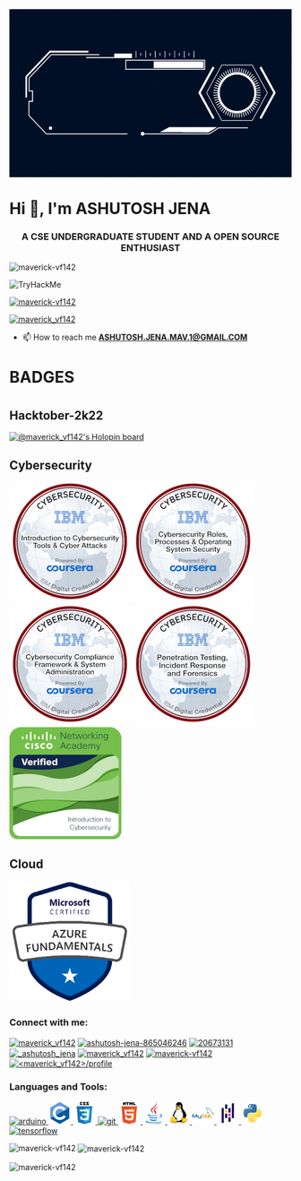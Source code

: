 <img src="https://github.com/MAVERICK-VF142/MAVERICK-VF142/blob/main/hey%2Ci'm%20ashutosh.gif" align="center" height="300" width="800">
<h1> Hi 👋, I'm ASHUTOSH JENA</h1>
<h3 align="center">A CSE UNDERGRADUATE STUDENT AND A OPEN SOURCE ENTHUSIAST</h3>

<p align="left"> <img src="https://komarev.com/ghpvc/?username=maverick-vf142&label=Profile%20views&color=0e75b6&style=flat" alt="maverick-vf142" /> </p>
<img src="https://tryhackme-badges.s3.amazonaws.com/MAVERICKVF142.png" alt="TryHackMe">


<p align="left"> <a href="https://github.com/ryo-ma/github-profile-trophy"><img src="https://github-profile-trophy.vercel.app/?username=maverick-vf142" alt="maverick-vf142" /></a> </p>

<p align="left"> <a href="https://twitter.com/maverick_vf142" target="blank"><img src="https://img.shields.io/twitter/follow/maverick_vf142?logo=twitter&style=for-the-badge" alt="maverick_vf142" /></a> </p>




- 📫 How to reach me **ASHUTOSH.JENA.MAV.1@GMAIL.COM**


<h1>BADGES<h1>
 <h2>Hacktober-2k22</h2>

 [![@maverick_vf142's Holopin board](https://holopin.io/api/user/board?user=maverick_vf142)](https://holopin.io/@maverick_vf142)

 <h2>Cybersecurity</h2>
<div class="cybersecurity">
<a href="https://www.credly.com/badges/5de8ddff-49b5-4834-9c88-ca6201f9662f"><img src="https://github.com/MAVERICK-VF142/MAVERICK-VF142/blob/main/badges/introduction-to-cybersecurity-tools-cyber-attacks.png"></a>
 <a href="https://www.credly.com/badges/f912b8a2-d352-4a47-9839-f3c6636929ee"><img src="https://github.com/MAVERICK-VF142/MAVERICK-VF142/blob/main/badges/cybersecurity-roles-processes-operating-system-security.png"></a>
 <a href="https://www.credly.com/badges/8c4e0a18-a454-451e-be91-bcac2a2397c9"><img src="https://github.com/MAVERICK-VF142/MAVERICK-VF142/blob/main/badges/cybersecurity-compliance-framework-system-administration.png"></a>
 <a href="https://www.credly.com/badges/4b692674-4b86-43ac-ac5a-df90002256ee/public_url"><img src="https://github.com/MAVERICK-VF142/MAVERICK-VF142/blob/main/badges/penetration-testing-incident-response-and-forensics.png"></a>
 <a href="https://www.credly.com/badges/722fc7ff-efad-4775-8514-1ca695ae63b4"><img src="https://github.com/MAVERICK-VF142/MAVERICK-VF142/blob/main/badges/introduction-to-cybersecurity.png" width="200" 
     height="200"></a>
</div>
 
 
 <h2>Cloud</h2>
<div class ="cloud">
 <a href="https://www.credly.com/badges/02ffe109-f8c7-4f97-80c6-36a7e83469e7/public_url"><img src="https://github.com/MAVERICK-VF142/MAVERICK-VF142/blob/main/badges/Adobe_Express_20230303_1029050_1.png"></a>
 </div>
 




<h3 align="left">Connect with me:</h3>
<p align="left">
<a href="https://twitter.com/maverick_vf142" target="blank"><img align="center" src="https://raw.githubusercontent.com/rahuldkjain/github-profile-readme-generator/master/src/images/icons/Social/twitter.svg" alt="maverick_vf142" height="30" width="40" /></a>
<a href="https://linkedin.com/in/ashutosh-jena-865046246" target="blank"><img align="center" src="https://raw.githubusercontent.com/rahuldkjain/github-profile-readme-generator/master/src/images/icons/Social/linked-in-alt.svg" alt="ashutosh-jena-865046246" height="30" width="40" /></a>
<a href="https://stackoverflow.com/users/20673131" target="blank"><img align="center" src="https://raw.githubusercontent.com/rahuldkjain/github-profile-readme-generator/master/src/images/icons/Social/stack-overflow.svg" alt="20673131" height="30" width="40" /></a>
<a href="https://instagram.com/_ashutosh_jena" target="blank"><img align="center" src="https://raw.githubusercontent.com/rahuldkjain/github-profile-readme-generator/master/src/images/icons/Social/instagram.svg" alt="_ashutosh_jena" height="30" width="40" /></a>
<a href="https://www.hackerrank.com/maverick_vf142" target="blank"><img align="center" src="https://raw.githubusercontent.com/rahuldkjain/github-profile-readme-generator/master/src/images/icons/Social/hackerrank.svg" alt="maverick_vf142" height="30" width="40" /></a>
<a href="https://www.leetcode.com/maverick-vf142" target="blank"><img align="center" src="https://raw.githubusercontent.com/rahuldkjain/github-profile-readme-generator/master/src/images/icons/Social/leet-code.svg" alt="maverick-vf142" height="30" width="40" /></a>
<a href="https://auth.geeksforgeeks.org/user/<maverick_vf142>/profile" target="blank"><img align="center" src="https://raw.githubusercontent.com/rahuldkjain/github-profile-readme-generator/master/src/images/icons/Social/geeks-for-geeks.svg" alt="<maverick_vf142>/profile" height="30" width="40" /></a>
</p>

<h3 align="left">Languages and Tools:</h3>
<p align="left"> <a href="https://www.arduino.cc/" target="_blank" rel="noreferrer"> <img src="https://cdn.worldvectorlogo.com/logos/arduino-1.svg" alt="arduino" width="40" height="40"/> </a> <a href="https://www.cprogramming.com/" target="_blank" rel="noreferrer"> <img src="https://raw.githubusercontent.com/devicons/devicon/master/icons/c/c-original.svg" alt="c" width="40" height="40"/> </a> <a href="https://www.w3schools.com/css/" target="_blank" rel="noreferrer"> <img src="https://raw.githubusercontent.com/devicons/devicon/master/icons/css3/css3-original-wordmark.svg" alt="css3" width="40" height="40"/> </a> <a href="https://git-scm.com/" target="_blank" rel="noreferrer"> <img src="https://www.vectorlogo.zone/logos/git-scm/git-scm-icon.svg" alt="git" width="40" height="40"/> </a> <a href="https://www.w3.org/html/" target="_blank" rel="noreferrer"> <img src="https://raw.githubusercontent.com/devicons/devicon/master/icons/html5/html5-original-wordmark.svg" alt="html5" width="40" height="40"/> </a> <a href="https://www.java.com" target="_blank" rel="noreferrer"> <img src="https://raw.githubusercontent.com/devicons/devicon/master/icons/java/java-original.svg" alt="java" width="40" height="40"/> </a> <a href="https://developer.mozilla.org/en-US/docs/Web/JavaScript" target="_blank" rel="noreferrer"><a href="https://www.linux.org/" target="_blank" rel="noreferrer"> <img src="https://raw.githubusercontent.com/devicons/devicon/master/icons/linux/linux-original.svg" alt="linux" width="40" height="40"/> </a> <a href="https://www.mysql.com/" target="_blank" rel="noreferrer"> <img src="https://raw.githubusercontent.com/devicons/devicon/master/icons/mysql/mysql-original-wordmark.svg" alt="mysql" width="40" height="40"/> </a> <a href="https://pandas.pydata.org/" target="_blank" rel="noreferrer"> <img src="https://raw.githubusercontent.com/devicons/devicon/2ae2a900d2f041da66e950e4d48052658d850630/icons/pandas/pandas-original.svg" alt="pandas" width="40" height="40"/> </a> <a href="https://www.python.org" target="_blank" rel="noreferrer"> <img src="https://raw.githubusercontent.com/devicons/devicon/master/icons/python/python-original.svg" alt="python" width="40" height="40"/> </a> <a href="https://www.tensorflow.org" target="_blank" rel="noreferrer"> <img src="https://www.vectorlogo.zone/logos/tensorflow/tensorflow-icon.svg" alt="tensorflow" width="40" height="40"/> </a> </p>

<p><img align="left" src="https://github-readme-stats.vercel.app/api/top-langs?username=maverick-vf142&show_icons=true&locale=en&layout=compact" alt="maverick-vf142" /></p>

<p>&nbsp;<img align="center" src="https://github-readme-stats.vercel.app/api?username=maverick-vf142&show_icons=true&locale=en" alt="maverick-vf142" /></p>

<p><img align="center" src="https://github-readme-streak-stats.herokuapp.com/?user=maverick-vf142&" alt="maverick-vf142" /></p>
